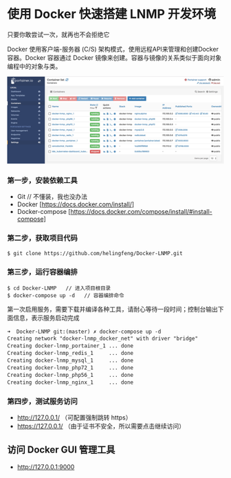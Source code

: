 # 使用 Docker 快速搭建 LNMP 开发环境 

只要你敢尝试一次，就再也不会拒绝它

Docker 使用客户端-服务器 (C/S) 架构模式，使用远程API来管理和创建Docker容器。Docker 容器通过 Docker 镜像来创建。容器与镜像的关系类似于面向对象编程中的对象与类。

![demo-portainer.jpg](demo-portainer.jpg)

### 第一步，安装依赖工具

- Git  // 不懂装，我也没办法
- Docker [https://docs.docker.com/install/]
- Docker-compose [https://docs.docker.com/compose/install/#install-compose]

### 第二步，获取项目代码

```
$ git clone https://github.com/helingfeng/Docker-LNMP.git
```
    
### 第三步，运行容器编排

```
$ cd Docker-LNMP   // 进入项目根目录
$ docker-compose up -d   // 容器编排命令
```

第一次启用服务，需要下载并编译各种工具，请耐心等待一段时间；控制台输出下面信息，表示服务启动完成

```markdown
➜  Docker-LNMP git:(master) ✗ docker-compose up -d
Creating network "docker-lnmp_docker_net" with driver "bridge"
Creating docker-lnmp_portainer_1 ... done
Creating docker-lnmp_redis_1     ... done
Creating docker-lnmp_mysql_1     ... done
Creating docker-lnmp_php72_1     ... done
Creating docker-lnmp_php56_1     ... done
Creating docker-lnmp_nginx_1     ... done
```

### 第四步，测试服务访问

- http://127.0.0.1/ （可配置强制跳转 https）
- https://127.0.0.1/  （由于证书不安全，所以需要点击继续访问）


## 访问 Docker GUI 管理工具

- http://127.0.0.1:9000
